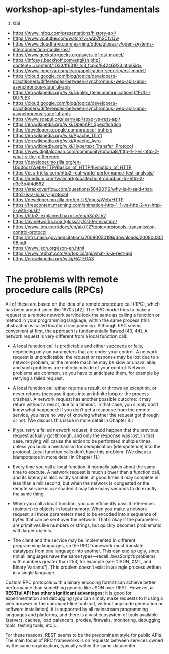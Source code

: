 # workshop-api-styles-fundamentals

1. OSI

- https://www.infoq.com/presentations/history-api/
- https://www.youtube.com/watch?v=aAb7hSCtvGw
- https://www.cloudflare.com/learning/ddos/glossary/open-systems-interconnection-model-osi/
- https://www.geeksforgeeks.org/layers-of-osi-model/
- https://infosys.beckhoff.com/english.php?content=../content/1033/tf6310_tc3_tcpip/84246923.html&id=
- https://www.imperva.com/learn/application-security/osi-model/
- https://cloud.google.com/blog/topics/developers-practitioners/differences-between-synchronous-web-apis-and-asynchronous-stateful-apis
- https://en.wikipedia.org/wiki/Duplex_(telecommunications)#FULL-DUPLEX
- https://cloud.google.com/blog/topics/developers-practitioners/differences-between-synchronous-web-apis-and-asynchronous-stateful-apis
- https://www.soapui.org/learn/api/soap-vs-rest-api/
- https://en.wikipedia.org/wiki/OpenAPI_Specification
- https://developers.google.com/protocol-buffers
- https://en.wikipedia.org/wiki/Apache_Thrift
- https://en.wikipedia.org/wiki/Apache_Avro
- https://en.wikipedia.org/wiki/Hypertext_Transfer_Protocol
- https://www.digitalocean.com/community/tutorials/http-1-1-vs-http-2-what-s-the-difference
- https://developer.mozilla.org/en-US/docs/Web/HTTP/Basics_of_HTTP/Evolution_of_HTTP
- https://css-tricks.com/http2-real-world-performance-test-analysis/
- https://medium.com/walmartglobaltech/introduction-to-http-2-d3e3b4f4d662
- https://stackoverflow.com/questions/58498116/why-is-it-said-that-http2-is-a-binary-protocol
- https://developer.mozilla.org/en-US/docs/Web/HTTP
- https://freecontent.manning.com/animation-http-1-1-vs-http-2-vs-http-2-with-push/
- https://http3-explained.haxx.se/en/h3/h3-h2
- https://avinetworks.com/glossary/ssl-termination/
- https://www.ibm.com/docs/en/aix/7.2?topic=protocols-transmission-control-protocol
- https://ntrs.nasa.gov/api/citations/20080030196/downloads/20080030196.pdf
- https://www.json.org/json-en.html
- https://www.redhat.com/en/topics/api/what-is-a-rest-api
- https://en.wikipedia.org/wiki/HATEOAS

# The problems with remote procedure calls (RPCs)

All of these are based on the idea of a remote procedure call (RPC), which has been around since the 1970s [42]. The RPC model tries to make a request to a remote network service look the same as calling a function or method in your programming language, within the same process (this abstraction is called location transparency). Although RPC seems convenient at first, the approach is fundamentally flawed [43, 44]. A network request is very different from a local function call:

- A local function call is predictable and either succeeds or fails, depending only on parameters that are under your control. A network request is unpredictable: the request or response may be lost due to a network problem, or the remote machine may be slow or unavailable, and such problems are entirely outside of your control. Network problems are common, so you have to anticipate them, for example by retrying a failed request.

- A local function call either returns a result, or throws an exception, or never returns (because it goes into an infinite loop or the process crashes). A network request has another possible outcome: it may return without a result, due to a timeout. In that case, you simply don’t know what happened: if you don’t get a response from the remote service, you have no way of knowing whether the request got through or not. (We discuss this issue in more detail in Chapter 8.)

- If you retry a failed network request, it could happen that the previous request actually got through, and only the response was lost. In that case, retrying will cause the action to be performed multiple times, unless you build a mechanism for deduplication (idempotence) into the protocol. Local function calls don’t have this problem. (We discuss idempotence in more detail in Chapter 11.)

- Every time you call a local function, it normally takes about the same time to execute. A network request is much slower than a function call, and its latency is also wildly variable: at good times it may complete in less than a millisecond, but when the network is congested or the remote service is overloaded it may take many seconds to do exactly the same thing.

- When you call a local function, you can efficiently pass it references (pointers) to objects in local memory. When you make a network request, all those parameters need to be encoded into a sequence of bytes that can be sent over the network. That’s okay if the parameters are primitives like numbers or strings, but quickly becomes problematic with larger objects.

- The client and the service may be implemented in different programming languages, so the RPC framework must translate datatypes from one language into another. This can end up ugly, since not all languages have the same types—recall JavaScript’s problems with numbers greater than 253, for example (see “JSON, XML, and Binary Variants”). This problem doesn’t exist in a single process written in a single language.

Custom RPC protocols with a binary encoding format can achieve better performance than something generic like JSON over REST. However, **a RESTful API has other significant advantages:** it is good for experimentation and debugging (you can simply make requests to it using a web browser or the command-line tool curl, without any code generation or software installation), it is supported by all mainstream programming languages and platforms, and there is a vast ecosystem of tools available (servers, caches, load balancers, proxies, firewalls, monitoring, debugging tools, testing tools, etc.).

For these reasons, REST seems to be the predominant style for public APIs. The main focus of RPC frameworks is on requests between services owned by the same organization, typically within the same datacenter.
